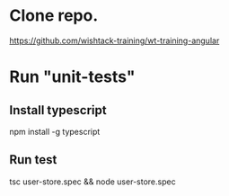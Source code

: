 
# Clone repo.
https://github.com/wishtack-training/wt-training-angular

# Run "unit-tests"

## Install typescript
npm install -g typescript

## Run test
tsc user-store.spec && node user-store.spec